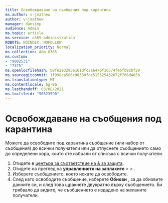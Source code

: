 ```yaml
---
title: Освобождаване на съобщения под карантина
ms.author: v-jmathew
author: v-jmathew
manager: dansimp
audience: Admin
ms.topic: article
ms.service: o365-administration
ROBOTS: NOINDEX, NOFOLLOW
localization_priority: Normal
ms.collection: Adm_O365
ms.custom:
- "9002531"
- "7375"
ms.openlocfilehash: b8fe293295e161dfc2a6476f16574febfb92bf29
ms.sourcegitcommit: 1f998ca586c90330fde515525432072f766d485b
ms.translationtype: MT
ms.contentlocale: bg-BG
ms.lasthandoff: 03/08/2021
ms.locfileid: "50523590"
---
```

# <a name="release-quarantined-messages"></a>Освобождаване на съобщения под карантина

Можете да освободите под карантина съобщение (или набор от съобщения) до всички получатели или да отпуснете съобщението само до определени хора, които сте избрали от списъка с всички получатели.

1. Отидете в [центъра за съответствие на & за защита](https://go.microsoft.com/fwlink/p/?linkid=2077143).
2. Отидете на преглед на **управлението на заплахите**  >    >  .
3. Изберете съобщението, което искате да освободите.
4. След като освободите съобщение, изберете **Обнови** , за да обновите данните си, и след това щракнете двукратно върху съобщението. Би трябвало да видите, че съобщението е издадено на желаните получатели.
